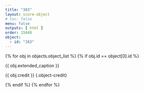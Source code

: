 ```yaml
---
title: "383"
layout: score-object
# toc: false
menu: false
outputs: [ html ]
order: 15840
object:
  - id: "383"
---
```


{% for obj in objects.object_list %}
{% if obj.id == object[0].id %}

{{ obj.extended_caption }}

{{ obj.credit }} {.object-credit}

{% endif %}
{% endfor %}
